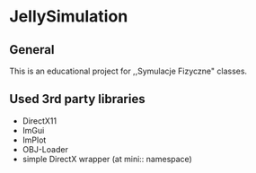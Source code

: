# JellySimulation
 
## General 
This is an educational project for ,,Symulacje Fizyczne" classes.

## Used 3rd party libraries
* DirectX11
* ImGui
* ImPlot
* OBJ-Loader
* simple DirectX wrapper (at mini:: namespace)